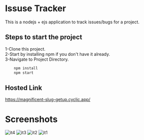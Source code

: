 
# Issuse Tracker

This is a nodejs + ejs  application to track issues/bugs for a project.

## Steps to start the project

1-Clone this project.           
2-Start by installing npm if you don't have it already.  
3-Navigate to Project Directory.

```bash
    npm install
    npm start

```
## Hosted Link
https://magnificent-slug-getup.cyclic.app/
# Screenshots
![it4](https://github.com/deevesh11nov/issusetracker/assets/127090783/fc3a264d-bb3a-449a-be5a-4ef2aa9134a8)
![it3](https://github.com/deevesh11nov/issusetracker/assets/127090783/6f3d7700-b4cc-422e-a7fd-b6a301cb5218)
![it2](https://github.com/deevesh11nov/issusetracker/assets/127090783/363884ec-4644-4145-88b8-32a24bd1689d)
![it1](https://github.com/deevesh11nov/issusetracker/assets/127090783/37bda6d1-de44-4cad-b1b2-b1df30c6ebe8)

